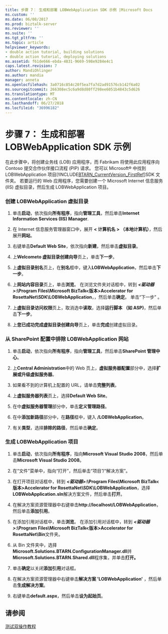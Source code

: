 ```yaml
---
title: 步骤 7： 生成和部署 LOBWebApplication SDK 示例 |Microsoft Docs
ms.custom: ''
ms.date: 06/08/2017
ms.prod: biztalk-server
ms.reviewer: ''
ms.suite: ''
ms.tgt_pltfrm: ''
ms.topic: article
helpviewer_keywords:
- double action tutorial, building solutions
- double action tutorial, deploying solutions
ms.assetid: f61de666-ebda-4831-9669-598e9284e4c1
caps.latest.revision: 7
author: MandiOhlinger
ms.author: mandia
manager: anneta
ms.openlocfilehash: 3a0716c854c20f5ea7fa7d2ad91576cb142f6a02
ms.sourcegitcommit: 266308ec5c6a9d8d80ff298ee6051b4843c5d626
ms.translationtype: MT
ms.contentlocale: zh-CN
ms.lasthandoff: 06/27/2018
ms.locfileid: "36996182"
---
```

# <a name="step-7-building-and-deploying-the-lobwebapplication-sdk-sample"></a>步骤 7： 生成和部署 LOBWebApplication SDK 示例
在此步骤中，将创建业务线 (LOB) 应用程序，而 Fabrikam 将使用此应用程序向 Contoso 提交合作伙伴接口流程 (PIP) 请求。 您可以 Microsoft® 中找到 LOBWebApplication 项目[!INCLUDE[BTARN_CurrentVersion_FirstRef](../../includes/btarn-currentversion-firstref-md.md)]SDK 文件夹。 若要运行的 Web 应用程序，您需要创建一个 Microsoft Internet 信息服务 (IIS) 虚拟目录，然后生成 LOBWebApplication 项目。  
  
### <a name="to-create-the-lobwebapplication-virtual-directory"></a>创建 LOBWebApplication 虚拟目录  
  
1.  单击**启动**，依次指向**所有程序**，指向**管理工具**，然后单击**Internet Information Services (IIS) Manager**.  
  
2.  在 Internet 信息服务管理器窗口中，展开 **< 计算机名 > （本地计算机）**，然后展开**网站**。  
  
3.  右键单击**Default Web Site**，依次指向**新建**，然后单击**虚拟目录**。  
  
4.  上**Welcometo 虚拟目录创建向导**页上，单击**下一步**。  
  
5.  上**虚拟目录别名**页上，在**别名**框中，键入**LOBWebApplication**，然后单击**下一步**。  
  
6.  上**网站内容目录**页上，单击**浏览**。 在浏览文件夹对话框中，转到 ***\<驱动器\>*:\Program Files\Microsoft BizTalk\<版本\>Accelerator for RosettaNet\SDK\LOBWebApplication**，，然后单击**确定**。 单击“下一步” 。  
  
7.  上**虚拟目录访问权限**页上，取消选中**读取**，选择**运行脚本 （如 ASP)**，然后单击**下一步**。  
  
8.  上**您已成功完成虚拟目录创建向导**页上，单击**完成**创建虚拟目录。  
  
### <a name="to-exclude-the-lobwebapplication-web-site-from-the-sharepoint-configuration"></a>从 SharePoint 配置中排除 LOBWebApplication 网站  
  
1.  单击**启动**，依次指向**所有程序**，指向**管理工具**，然后单击**SharePoint 管理中心**。  
  
2.  上**Central Administration**中的 Web 页上，**虚拟服务器配置**部分中，选择**扩展或升级虚拟服务器**。  
  
3.  如果看不到的计算机上配置的 URL，请单击**完整列表**。  
  
4.  上**虚拟服务器列表**页上，选择**Default Web Site**。  
  
5.  在中**虚拟服务器管理**部分中，单击**定义管理路径**。  
  
6.  在中**添加新路径**部分中，在**路径**框中，键入 **/LOBWebApplication**。  
  
7.  有关**类型**，选择**排除的路径**，然后单击**确定**。  
  
### <a name="to-build-the-lobwebapplication-project"></a>生成 LOBWebApplication 项目  
  
1.  单击**启动**，依次指向**所有程序**，指向**Microsoft Visual Studio 2008**，然后单击**Microsoft Visual Studio 2008**。  
  
2.  在“文件”菜单中，指向“打开”，然后单击“项目”/“解决方案”。  
  
3.  在打开项目对话框中，转到 ***\<驱动器\>*:\Program Files\Microsoft BizTalk\<版本\>Accelerator for RosettaNet\SDK\LOBWebApplication**，选择**LOBWebApplication.sln**解决方案文件，然后单击**打开**。  
  
4.  在解决方案资源管理器中右键单击**http://localhost/LOBWebApplication**，然后单击**添加引用**。  
  
5.  在添加引用对话框中，单击**浏览**。 在添加引用对话框中，转到 ***\<驱动器\>*:\Program Files\Microsoft BizTalk\<版本\>Accelerator for RosettaNet\Bin**文件夹。  
  
6.  从 Bin 文件夹中，选择**Microsoft.Solutions.BTARN.ConfigurationManager.dll**并**Microsoft.Solutions.BTARN.Shared.dll**程序集，并单击**打开。**  
  
7.  单击**确定**以关闭**添加引用**对话框。  
  
8.  在解决方案资源管理器中右键单击**解决方案 'LOBWebApplication'** ，然后单击**生成解决方案**。  
  
9. 右键单击**default.aspx**，然后单击**设为起始页**。  
  
## <a name="see-also"></a>请参阅  
 [测试双操作教程](../../adapters-and-accelerators/accelerator-rosettanet/testing-the-double-action-tutorial.md)